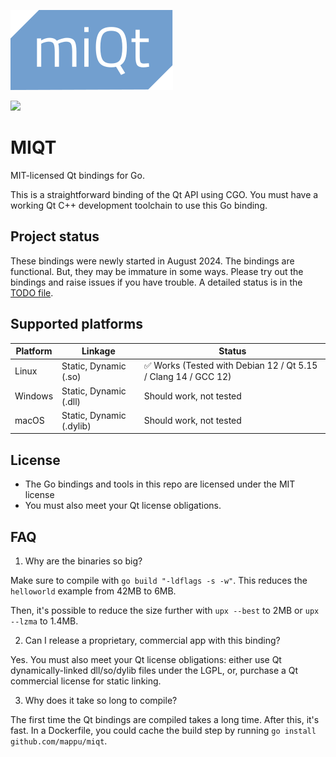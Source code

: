 ![](doc/logo.svg)

![](https://img.shields.io/badge/License-MIT-green)

# MIQT

MIT-licensed Qt bindings for Go.

This is a straightforward binding of the Qt API using CGO. You must have a working Qt C++ development toolchain to use this Go binding.

## Project status

These bindings were newly started in August 2024. The bindings are functional. But, they may be immature in some ways. Please try out the bindings and raise issues if you have trouble. A detailed status is in the [TODO file](TODO).

## Supported platforms

|Platform|Linkage|Status
|---|---|---
|Linux|Static, Dynamic (.so)|✅ Works (Tested with Debian 12 / Qt 5.15 / Clang 14 / GCC 12)
|Windows|Static, Dynamic (.dll)|Should work, not tested
|macOS|Static, Dynamic (.dylib)|Should work, not tested

## License

- The Go bindings and tools in this repo are licensed under the MIT license
- You must also meet your Qt license obligations.

## FAQ

1. Why are the binaries so big?

Make sure to compile with `go build "-ldflags -s -w"`. This reduces the `helloworld` example from 42MB to 6MB.

Then, it's possible to reduce the size further with `upx --best` to 2MB or `upx --lzma` to 1.4MB.

2. Can I release a proprietary, commercial app with this binding?

Yes. You must also meet your Qt license obligations: either use Qt dynamically-linked dll/so/dylib files under the LGPL, or, purchase a Qt commercial license for static linking.

3. Why does it take so long to compile?

The first time the Qt bindings are compiled takes a long time. After this, it's fast. In a Dockerfile, you could cache the build step by running `go install github.com/mappu/miqt`.
